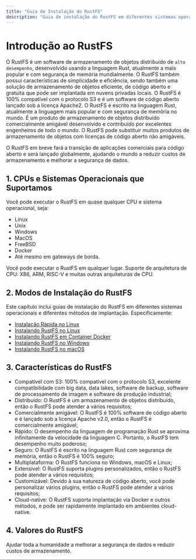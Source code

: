 ```yaml
---
title: "Guia de Instalação do RustFS"
description: "Guia de instalação do RustFS em diferentes sistemas operacionais e diferentes métodos de implantação."
---
```


# Introdução ao RustFS

O RustFS é um software de armazenamento de objetos distribuído de `alto desempenho`, desenvolvido usando a linguagem Rust, atualmente a mais popular e com segurança de memória mundialmente. O RustFS também possui características de simplicidade e eficiência, sendo também uma solução de armazenamento de objetos eficiente, de código aberto e gratuita que pode ser implantada em nuvens privadas locais. O RustFS é 100% compatível com o protocolo S3 e é um software de código aberto lançado sob a licença Apache2. O RustFS é escrito na linguagem Rust, atualmente a linguagem mais popular e com segurança de memória no mundo. É um produto de armazenamento de objetos distribuído comercialmente amigável desenvolvido e contribuído por excelentes engenheiros de todo o mundo. O RustFS pode substituir muitos produtos de armazenamento de objetos com licenças de código aberto não amigáveis.

O RustFS em breve fará a transição de aplicações comerciais para código aberto e será lançado globalmente, ajudando o mundo a reduzir custos de armazenamento e melhorar a segurança de dados.

## 1. CPUs e Sistemas Operacionais que Suportamos

Você pode executar o RustFS em quase qualquer CPU e sistema operacional, seja:
- Linux
- Unix
- Windows
- MacOS
- FreeBSD
- Docker
- Até mesmo em gateways de borda.

Você pode executar o RustFS em qualquer lugar. Suporte de arquitetura de CPU: X86, ARM, RISC-V e muitas outras arquiteturas de CPU.

## 2. Modos de Instalação do RustFS

Este capítulo inclui guias de instalação do RustFS em diferentes sistemas operacionais e diferentes métodos de implantação. Especificamente:

- [Instalação Rápida no Linux](./linux/quick-start.md)
- [Instalando RustFS no Linux](./linux/index.md)
- [Instalando RustFS em Container Docker](./docker/index.md)
- [Instalando RustFS no Windows](./windows/index.md)
- [Instalando RustFS no macOS](./macos/index.md)

## 3. Características do RustFS

- Compatível com S3: 100% compatível com o protocolo S3, excelente compatibilidade com big data, data lakes, software de backup, software de processamento de imagem e software de produção industrial;
- Distribuído: O RustFS é um armazenamento de objetos distribuído, então o RustFS pode atender a vários requisitos;
- Comercialmente amigável: O RustFS é 100% software de código aberto e é lançado sob a licença Apache v2.0, então o RustFS é comercialmente amigável;
- Rápido: O desempenho da linguagem de programação Rust se aproxima infinitamente da velocidade da linguagem C. Portanto, o RustFS tem desempenho muito poderoso;
- Seguro: O RustFS é escrito na linguagem Rust com segurança de memória, então o RustFS é 100% seguro;
- Multiplataforma: O RustFS funciona no Windows, macOS e Linux;
- Extensível: O RustFS suporta plugins personalizados, então o RustFS pode atender a vários requisitos;
- Customizável: Devido à sua natureza de código aberto, você pode personalizar vários plugins, então o RustFS pode atender a vários requisitos;
- Cloud-native: O RustFS suporta implantação via Docker e outros métodos, e pode ser rapidamente implantado em ambientes cloud-native.

## 4. Valores do RustFS

Ajudar toda a humanidade a melhorar a segurança de dados e reduzir custos de armazenamento.
